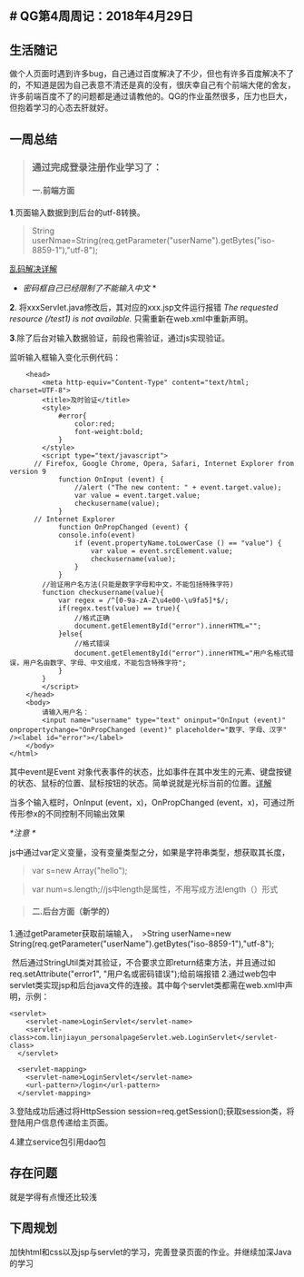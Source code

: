 ## # QG第4周周记：2018年4月29日

## 生活随记
做个人页面时遇到许多bug，自己通过百度解决了不少，但也有许多百度解决不了的，不知道是因为自己表意不清还是真的没有，很庆幸自己有个前端大佬的舍友，许多前端百度不了的问题都是通过请教他的。QG的作业虽然很多，压力也巨大，但抱着学习的心态去肝就好。

## 一周总结
>### 通过完成登录注册作业学习了： 
>#### 一.前端方面
**1**.页面输入数据到到后台的utf-8转换。


>String userNmae=String(req.getParameter("userName").getBytes("iso-8859-1"),"utf-8");

[乱码解决详解](https://www.cnblogs.com/shihaiming/p/6898956.html)

* *密码框自己已经限制了不能输入中文* *

**2**. 将xxxServlet.java修改后，其对应的xxx.jsp文件运行报错 *The requested resource (/test1) is not available.*
 只需重新在web.xml中重新声明。

**3**.除了后台对输入数据验证，前段也需验证，通过js实现验证。

监听输入框输入变化示例代码： 
```<html>
	<head>
		<meta http-equiv="Content-Type" content="text/html; charset=UTF-8">
		<title>及时验证</title>
		<style>
			#error{
				color:red;
				font-weight:bold;
			}
		</style>
		<script type="text/javascript">
	  // Firefox, Google Chrome, Opera, Safari, Internet Explorer from version 9
			function OnInput (event) {
				//alert ("The new content: " + event.target.value);
				var value = event.target.value;
				checkusername(value);
			}
	  // Internet Explorer
			function OnPropChanged (event) {
			console.info(event)
				if (event.propertyName.toLowerCase () == "value") {
					var value = event.srcElement.value;
					checkusername(value);
				}
			} 
		//验证用户名方法(只能是数字字母和中文，不能包括特殊字符)
		function checkusername(value){
			var regex = /^[0-9a-zA-Z\u4e00-\u9fa5]*$/;
			if(regex.test(value) == true){
				//格式正确
				document.getElementById("error").innerHTML="";
			}else{
				//格式错误
				document.getElementById("error").innerHTML="用户名格式错误，用户名由数字、字母、中文组成，不能包含特殊字符";
			}
		}
		</script>
	</head>
	<body>
		请输入用户名：
		<input name="username" type="text" oninput="OnInput (event)" onpropertychange="OnPropChanged (event)" placeholder="数字、字母、汉字" /><label id="error"></label>
	</body>
</html>
``` 
其中event是Event 对象代表事件的状态，比如事件在其中发生的元素、键盘按键的状态、鼠标的位置、鼠标按钮的状态。简单说就是光标当前的位置。[详解](http://www.w3school.com.cn/jsref/dom_obj_event.asp)

当多个输入框时，OnInput (event，x)，OnPropChanged (event，x)，可通过所传形参x的不同控制不同输出效果

_*注意 *_ 

js中通过var定义变量，没有变量类型之分，如果是字符串类型，想获取其长度， 
>var s=new Array("hello");

>var num=s.length;//js中length是属性，不用写成方法length（）形式

>#### 二.后台方面（新学的）

1.通过getParameter获取前端输入，
  >String userName=new String(req.getParameter("userName").getBytes("iso-8859-1"),"utf-8");
  
  然后通过StringUtil类对其验证，不合要求立即return结束方法，并且通过如req.setAttribute("error1", "用户名或密码错误");给前端报错
2.通过web包中servlet类实现jsp和后台java文件的连接。其中每个servlet类都需在web.xml中声明，示例：

```
<servlet>
  	<servlet-name>LoginServlet</servlet-name>
  	<servlet-class>com.linjiayun_personalpageServlet.web.LoginServlet</servlet-class>
  </servlet>
  
  <servlet-mapping>
  	<servlet-name>LoginServlet</servlet-name>
  	<url-pattern>/login</url-pattern>
  </servlet-mapping>
```

3.登陆成功后通过将HttpSession session=req.getSession();获取session类，将登陆用户信息传递给主页面。

4.建立service包引用dao包






## 存在问题
就是学得有点慢还比较浅



## 下周规划

加快html和css以及jsp与servlet的学习，完善登录页面的作业。并继续加深Java的学习



